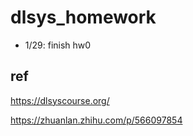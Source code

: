 # dlsys_homework

* 1/29: finish hw0

## ref
https://dlsyscourse.org/

https://zhuanlan.zhihu.com/p/566097854